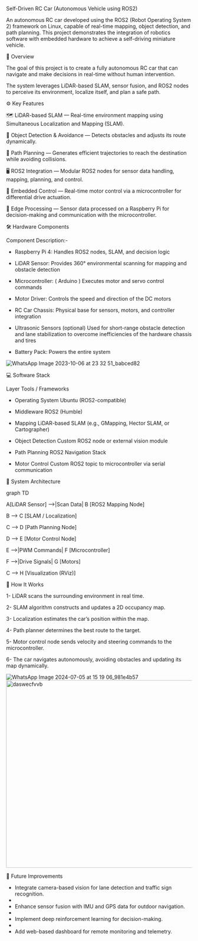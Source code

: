 Self-Driven RC Car (Autonomous Vehicle using ROS2)

An autonomous RC car developed using the ROS2 (Robot Operating System 2) framework on Linux, capable of real-time mapping, object detection, and path planning. This project demonstrates the integration of robotics software with embedded hardware to achieve a self-driving miniature vehicle.

🧠 Overview

The goal of this project is to create a fully autonomous RC car that can navigate and make decisions in real-time without human intervention.

The system leverages LiDAR-based SLAM, sensor fusion, and ROS2 nodes to perceive its environment, localize itself, and plan a safe path.


⚙️ Key Features

🗺️ LiDAR-based SLAM — Real-time environment mapping using Simultaneous Localization and Mapping (SLAM).

🤖 Object Detection & Avoidance — Detects obstacles and adjusts its route dynamically.

🧭 Path Planning — Generates efficient trajectories to reach the destination while avoiding collisions.

🖥️ ROS2 Integration — Modular ROS2 nodes for sensor data handling, mapping, planning, and control.

🔧 Embedded Control — Real-time motor control via a microcontroller for differential drive actuation.

📡 Edge Processing — Sensor data processed on a Raspberry Pi for decision-making and communication with the microcontroller.


🛠️ Hardware Components

Component	Description:-

- Raspberry Pi 4:	Handles ROS2 nodes, SLAM, and decision logic
  
- LiDAR Sensor:	Provides 360° environmental scanning for mapping and obstacle detection
  
- Microcontroller: ( Arduino )	Executes motor and servo control commands
  
- Motor Driver: Controls the speed and direction of the DC motors
  
- RC Car Chassis:	Physical base for sensors, motors, and controller integration
  
- Ultrasonic Sensors (optional)	Used for short-range obstacle detection and lane stabilization to overcome inefficiencies of the hardware chassis and tires
  
- Battery Pack:	Powers the entire system

![WhatsApp Image 2023-10-06 at 23 32 51_babced82](https://github.com/user-attachments/assets/29493f4b-062c-400e-8b41-c493734d8180)




💻 Software Stack

Layer	Tools / Frameworks

- Operating System	Ubuntu (ROS2-compatible)
  
- Middleware	ROS2 (Humble)
  
- Mapping	LiDAR-based SLAM (e.g., GMapping, Hector SLAM, or Cartographer)
  
- Object Detection	Custom ROS2 node or external vision module
  
- Path Planning	ROS2 Navigation Stack
  
- Motor Control	Custom ROS2 topic to microcontroller via serial communication
  



🔁 System Architecture

graph TD

A[LiDAR Sensor] -->|Scan Data| B [ROS2 Mapping Node]

B --> C [SLAM / Localization]

C --> D [Path Planning Node]

D --> E [Motor Control Node]

E -->|PWM Commands| F [Microcontroller]

F -->|Drive Signals| G [Motors]

C --> H [Visualization (RViz)]


🚀 How It Works

1- LiDAR scans the surrounding environment in real time.

2- SLAM algorithm constructs and updates a 2D occupancy map.

3- Localization estimates the car’s position within the map.

4- Path planner determines the best route to the target.

5- Motor control node sends velocity and steering commands to the microcontroller.

6- The car navigates autonomously, avoiding obstacles and updating its map dynamically.


![WhatsApp Image 2024-07-05 at 15 19 06_981e4b57](https://github.com/user-attachments/assets/122f433f-b0f3-45c3-87b1-a2c492f83fe5)
<img width="919" height="508" alt="daswecfvvb" src="https://github.com/user-attachments/assets/0f733163-4802-45e2-814a-f8a6806dd9d5" />




🧩 Future Improvements

- Integrate camera-based vision for lane detection and traffic sign recognition.
- 
- Enhance sensor fusion with IMU and GPS data for outdoor navigation.
- 
- Implement deep reinforcement learning for decision-making.
- 
- Add web-based dashboard for remote monitoring and telemetry.
